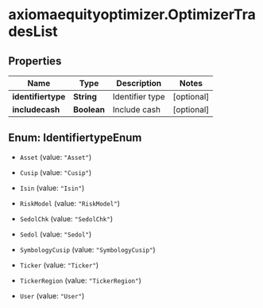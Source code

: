 # axiomaequityoptimizer.OptimizerTradesList

## Properties

Name | Type | Description | Notes
------------ | ------------- | ------------- | -------------
**identifiertype** | **String** | Identifier type | [optional] 
**includecash** | **Boolean** | Include cash | [optional] 



## Enum: IdentifiertypeEnum


* `Asset` (value: `"Asset"`)

* `Cusip` (value: `"Cusip"`)

* `Isin` (value: `"Isin"`)

* `RiskModel` (value: `"RiskModel"`)

* `SedolChk` (value: `"SedolChk"`)

* `Sedol` (value: `"Sedol"`)

* `SymbologyCusip` (value: `"SymbologyCusip"`)

* `Ticker` (value: `"Ticker"`)

* `TickerRegion` (value: `"TickerRegion"`)

* `User` (value: `"User"`)




